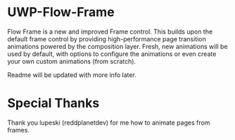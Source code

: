 # UWP-Flow-Frame
Flow Frame is a new and improved Frame control. This builds upon the default frame control by providing high-performance page transition animations powered by the composition layer. Fresh, new animations will be used by default, with options to configure the animations or even create your own custom animations (from scratch).

Readme will be updated with more info later.

# Special Thanks
Thank you lupeski (reddplanetdev) for me how to animate pages from frames.
